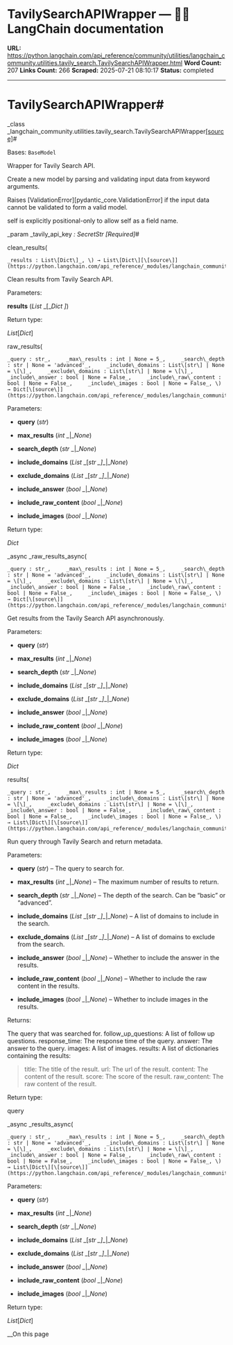 # TavilySearchAPIWrapper — 🦜🔗 LangChain  documentation

**URL:** https://python.langchain.com/api_reference/community/utilities/langchain_community.utilities.tavily_search.TavilySearchAPIWrapper.html
**Word Count:** 207
**Links Count:** 266
**Scraped:** 2025-07-21 08:10:17
**Status:** completed

---

# TavilySearchAPIWrapper\#

_class _langchain\_community.utilities.tavily\_search.TavilySearchAPIWrapper[\[source\]](https://python.langchain.com/api_reference/_modules/langchain_community/utilities/tavily_search.html#TavilySearchAPIWrapper)\#     

Bases: `BaseModel`

Wrapper for Tavily Search API.

Create a new model by parsing and validating input data from keyword arguments.

Raises \[ValidationError\]\[pydantic\_core.ValidationError\] if the input data cannot be validated to form a valid model.

self is explicitly positional-only to allow self as a field name.

_param _tavily\_api\_key _: SecretStr_ _\[Required\]_\#     

clean\_results\(

    _results : List\[Dict\]_, \) → List\[Dict\][\[source\]](https://python.langchain.com/api_reference/_modules/langchain_community/utilities/tavily_search.html#TavilySearchAPIWrapper.clean_results)\#     

Clean results from Tavily Search API.

Parameters:     

**results** \(_List_ _\[__Dict_ _\]_\)

Return type:     

_List_\[_Dict_\]

raw\_results\(

    _query : str_,     _max\_results : int | None = 5_,     _search\_depth : str | None = 'advanced'_,     _include\_domains : List\[str\] | None = \[\]_,     _exclude\_domains : List\[str\] | None = \[\]_,     _include\_answer : bool | None = False_,     _include\_raw\_content : bool | None = False_,     _include\_images : bool | None = False_, \) → Dict[\[source\]](https://python.langchain.com/api_reference/_modules/langchain_community/utilities/tavily_search.html#TavilySearchAPIWrapper.raw_results)\#     

Parameters:     

  * **query** \(_str_\)

  * **max\_results** \(_int_ _|__None_\)

  * **search\_depth** \(_str_ _|__None_\)

  * **include\_domains** \(_List_ _\[__str_ _\]__|__None_\)

  * **exclude\_domains** \(_List_ _\[__str_ _\]__|__None_\)

  * **include\_answer** \(_bool_ _|__None_\)

  * **include\_raw\_content** \(_bool_ _|__None_\)

  * **include\_images** \(_bool_ _|__None_\)

Return type:     

_Dict_

_async _raw\_results\_async\(

    _query : str_,     _max\_results : int | None = 5_,     _search\_depth : str | None = 'advanced'_,     _include\_domains : List\[str\] | None = \[\]_,     _exclude\_domains : List\[str\] | None = \[\]_,     _include\_answer : bool | None = False_,     _include\_raw\_content : bool | None = False_,     _include\_images : bool | None = False_, \) → Dict[\[source\]](https://python.langchain.com/api_reference/_modules/langchain_community/utilities/tavily_search.html#TavilySearchAPIWrapper.raw_results_async)\#     

Get results from the Tavily Search API asynchronously.

Parameters:     

  * **query** \(_str_\)

  * **max\_results** \(_int_ _|__None_\)

  * **search\_depth** \(_str_ _|__None_\)

  * **include\_domains** \(_List_ _\[__str_ _\]__|__None_\)

  * **exclude\_domains** \(_List_ _\[__str_ _\]__|__None_\)

  * **include\_answer** \(_bool_ _|__None_\)

  * **include\_raw\_content** \(_bool_ _|__None_\)

  * **include\_images** \(_bool_ _|__None_\)

Return type:     

_Dict_

results\(

    _query : str_,     _max\_results : int | None = 5_,     _search\_depth : str | None = 'advanced'_,     _include\_domains : List\[str\] | None = \[\]_,     _exclude\_domains : List\[str\] | None = \[\]_,     _include\_answer : bool | None = False_,     _include\_raw\_content : bool | None = False_,     _include\_images : bool | None = False_, \) → List\[Dict\][\[source\]](https://python.langchain.com/api_reference/_modules/langchain_community/utilities/tavily_search.html#TavilySearchAPIWrapper.results)\#     

Run query through Tavily Search and return metadata.

Parameters:     

  * **query** \(_str_\) – The query to search for.

  * **max\_results** \(_int_ _|__None_\) – The maximum number of results to return.

  * **search\_depth** \(_str_ _|__None_\) – The depth of the search. Can be “basic” or “advanced”.

  * **include\_domains** \(_List_ _\[__str_ _\]__|__None_\) – A list of domains to include in the search.

  * **exclude\_domains** \(_List_ _\[__str_ _\]__|__None_\) – A list of domains to exclude from the search.

  * **include\_answer** \(_bool_ _|__None_\) – Whether to include the answer in the results.

  * **include\_raw\_content** \(_bool_ _|__None_\) – Whether to include the raw content in the results.

  * **include\_images** \(_bool_ _|__None_\) – Whether to include images in the results.

Returns:     

The query that was searched for. follow\_up\_questions: A list of follow up questions. response\_time: The response time of the query. answer: The answer to the query. images: A list of images. results: A list of dictionaries containing the results:

> title: The title of the result. url: The url of the result. content: The content of the result. score: The score of the result. raw\_content: The raw content of the result.

Return type:     

query

_async _results\_async\(

    _query : str_,     _max\_results : int | None = 5_,     _search\_depth : str | None = 'advanced'_,     _include\_domains : List\[str\] | None = \[\]_,     _exclude\_domains : List\[str\] | None = \[\]_,     _include\_answer : bool | None = False_,     _include\_raw\_content : bool | None = False_,     _include\_images : bool | None = False_, \) → List\[Dict\][\[source\]](https://python.langchain.com/api_reference/_modules/langchain_community/utilities/tavily_search.html#TavilySearchAPIWrapper.results_async)\#     

Parameters:     

  * **query** \(_str_\)

  * **max\_results** \(_int_ _|__None_\)

  * **search\_depth** \(_str_ _|__None_\)

  * **include\_domains** \(_List_ _\[__str_ _\]__|__None_\)

  * **exclude\_domains** \(_List_ _\[__str_ _\]__|__None_\)

  * **include\_answer** \(_bool_ _|__None_\)

  * **include\_raw\_content** \(_bool_ _|__None_\)

  * **include\_images** \(_bool_ _|__None_\)

Return type:     

_List_\[_Dict_\]

__On this page